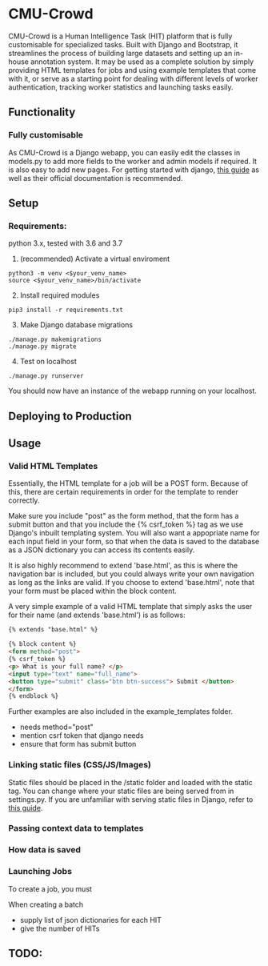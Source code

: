 # CMU-Crowd
CMU-Crowd is a Human Intelligence Task (HIT) platform that is fully customisable for specialized tasks. Built with Django and Bootstrap, it streamlines the process of building large datasets and setting up an in-house annotation system.
It may be used as a complete solution by simply providing HTML templates for jobs and using example templates that come with it, or serve as a starting point for dealing with different levels of worker authentication, tracking worker statistics and launching tasks easily.

## Functionality
### Fully customisable
As CMU-Crowd is a Django webapp, you can easily edit the classes in models.py to add more fields to the worker and admin models if required. It is also easy to add new pages. For getting started with django, [this guide](https://docs.djangoproject.com/en/2.1/intro/tutorial01/) as well as their official documentation is recommended.




## Setup

### Requirements: 
python 3.x, tested with 3.6 and 3.7

1. (recommended) Activate a virtual enviroment 
```console
python3 -m venv <$your_venv_name>
source <$your_venv_name>/bin/activate
```
2. Install required modules 
```console
pip3 install -r requirements.txt
```
3. Make Django database migrations
```console
./manage.py makemigrations
./manage.py migrate
```
4. Test on localhost 
```console
./manage.py runserver
```
You should now have an instance of the webapp running on your localhost.

## Deploying to Production


## Usage

### Valid HTML Templates
Essentially, the HTML template for a job will be a POST form. Because of this, there are certain requirements in order for the template to render correctly.

Make sure you include "post" as the form method, that the form has a submit button and that you include the {% csrf_token %} tag as we use Django's inbuilt templating system. You will also want a appopriate name for each input field in your form, so that when the data is saved to the database as a JSON dictionary you can access its contents easily.

It is also highly recommend to extend 'base.html', as this is where the navigation bar is included, but you could always write your own navigation as long as the links are valid. If you choose to extend 'base.html', note that your form must be placed within the block content. 

A very simple example of a valid HTML template that simply asks the user for their name (and extends 'base.html') is as follows:

```HTML
{% extends "base.html" %}

{% block content %}
<form method="post">
{% csrf_token %}
<p> What is your full name? </p>
<input type="text" name="full_name">
<button type="submit" class="btn btn-success"> Submit </button>
</form>
{% endblock %}
```
Further examples are also included in the example_templates folder.


- needs method="post"
- mention csrf token that django needs
- ensure that form has submit button 

### Linking static files (CSS/JS/Images)
Static files should be placed in the /static folder and loaded with the static tag. You can change where your static files are being served from in settings.py. If you are unfamiliar with serving static files in Django, refer to [this guide](https://docs.djangoproject.com/en/2.1/howto/static-files/).


### Passing context data to templates


### How data is saved

### Launching Jobs
To create a job, you must 

When creating a batch
- supply list of json dictionaries for each HIT
- give the number of HITs




## TODO:
